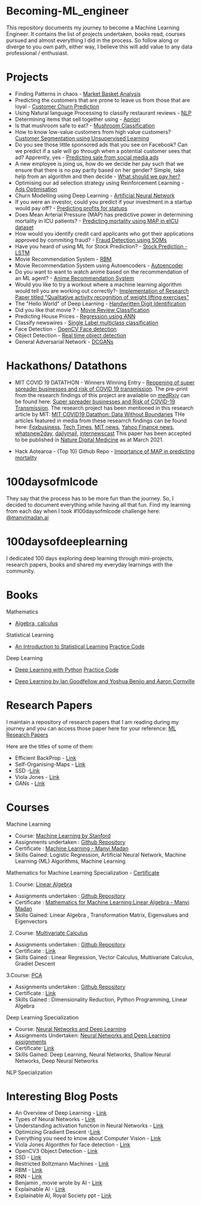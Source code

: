 # Becoming-ML_engineer
This repository documents my journey to become a Machine Learning Engineer. It contains the list of projects undertaken, books read, courses pursued and almost everything I did in the process. So follow along or diverge to you own path, either way, I believe this will add value to any data professional / enthusiast.

# Projects 
* Finding Patterns in chaos - [Market Basket Analysis](https://github.com/manvimadan12/Market-Basket-Analysis) 
* Predicting the customers that are prone to leave us from those that are loyal - [Customer Churn Prediction](https://github.com/manvimadan12/Customer-Churn-Prediction)
* Using Natural language Processing to classify restaurant reviews - [NLP](https://github.com/manvimadan12/NLP) 
* Determining items that sell together using - [Apriori](https://github.com/manvimadan12/Apriori-)
* Is that mushroom safe to eat? - [Mushroom Classification](https://github.com/manvimadan12/Mushroom-Classification)
* How to know low-value customers from high value customers? [Customer Segmentation using Unsupervised Learning](https://github.com/manvimadan12/Mall-Customer-Segmentation)
* Do you see those little sponsored ads that you see on Facebook? Can we predict if a sale will go through when a potential customer sees that ad? Apprently, yes - [Predicting sale from social media ads](https://github.com/manvimadan12/Predicting-sale-from-social-media-ads-) 
* A new employee is joing us, how do we decide her pay such that we ensure that there is no pay parity based on her gender? Simple, take help from an algorithm and then decide - [What should we pay her?](https://github.com/manvimadan12/What-should-we-pay-her-)
* Optimising our ad selection strategy using Reinforcement Learning - [Ads Optimisation](https://github.com/manvimadan12/Ads-Optimisation)
* Churn Modelling using Deep Learning - [Artificial Neural Network](https://github.com/manvimadan12/ANN)  
* If you were an investor, could you predict if your investment in a startup would pay off? - [Predicting profits for statups](https://github.com/manvimadan12/Predicting_Profits_for_startups)
* Does Mean Arterial Pressure (MAP) has predictive power in determining mortality in ICU patients? - [Predicting mortality using MAP in eICU dataset](https://github.com/manvimadan12/Predicting_Mortality_using_BP_in_eICU_dataset)
* How would you identify credit card applicants who got their applications approved by commiting fraud? - [Fraud Detection using SOMs](https://github.com/manvimadan12/Fraud-detection)
* Have you heard of using ML for Stock Prediction? - [Stock Prediction - LSTM](https://github.com/manvimadan12/Stock-Price-Prediction)
* Movie Recommendation System - [RBM](https://github.com/manvimadan12/RBM)
* Movie Recommendation System using Autoencoders - [Autoencoder](https://github.com/manvimadan12/Autoencoder)
* Do you want to want to watch anime based on the recommendation of an ML agent? - [Anime Recommendation System](https://github.com/manvimadan12/Anime-Recommendation-System)
* Would you like to try a workout where a machine learning algorithm would tell you are working out correctly?- [Implementation of Research Paper titled "Qualitative activity recognition of weight lifting exercises"](https://github.com/manvimadan12/workout-training-using-ml)
* The "Hello World" of Deep Learning - [Handwritten Digit Identification](https://github.com/manvimadan12/Handwritten-Digit-Detection)
* Did you like that movie ? - [ Movie Review Classification ](https://github.com/manvimadan12/Movie-Review-Classification)
* Predicting House Prices - [Regression using ANN](https://github.com/manvimadan12/Regression_with_ANN)
* Classify newswires  - [Single Label multiclass classification](https://github.com/manvimadan12/Newswires-Classification)
* Face Detection - [OpenCV Face detection](https://github.com/manvimadan12/Computer_Vision_Roadmap)
* Object Detection - [Real time object detection](https://github.com/manvimadan12/Computer_Vision_Roadmap)
* General Adversarial Network - [DCGANs](https://github.com/manvimadan12/Computer_Vision_Roadmap)

# Hackathons/ Datathons
* MIT COVID 19 DATATHON - Winners 
Winning Entry - [Reopening of super spreader businesses and risk of COVID 19 transmission](https://github.com/garbamoussa/Reopening-of-super-spreader-businesses-and-risk-of-COVID-19-transmission-).
The pre-print from the research findings of this project are available on [medRxiv](https://www.medrxiv.org/) can be found here: [Super spreader businesses and Risk of COVID-19 Transmission](https://www.medrxiv.org/content/10.1101/2020.05.24.20112110v3).
The research project has been mentioned in this research article by MIT: [MIT COVID19 Datathon: Data Without Boundaries](https://innovations.bmj.com/content/early/2020/08/30/bmjinnov-2020-000492)
THe articles featured in media from these researrch findings can be found here: [Foxbusiness](https://www.foxbusiness.com/lifestyle/restaurants-fast-food-and-hotels-could-be-coronavirus-super-spreader-study), [Tech Times](https://www.techtimes.com/articles/249910/20200527/study-claim-dine-in-restaurants-super-spreaders-of-coronavirus.htm), [MIT news](https://news.mit.edu/2020/what-is-covid-19-data-tsunami-telling-policymakers-0701),
[Yahoo Finance news](https://finance.yahoo.com/news/coronavirus-super-spreaders-named-restaurants-193631472.html), [whatsnew2day](https://whatsnew2day.com/sit-down-restaurants-fast-food-chains-and-hotels-have-been-accused-of-being-super-spreader-companies/), [dailymail](https://www.dailymail.co.uk/news/article-8356927/Sit-restaurants-fast-food-chains-hotels-blamed-super-spreader-businesses.html), [internewscast](https://internewscast.com/sit-down-restaurants-fast-food-chains-and-hotels-blamed-for-being-super-spreader-businesses/)
This paper has been accepted to be published in [Nature Digital Medicine](https://www.nature.com/npjdigitalmed/) as at March 2021.

* Hack Aotearoa - (Top 10)
Github Repo - [Importance of MAP in predicting mortality](https://github.com/manvimadan12/Importance-of-MAP-in-predicting-mortality-)

# 100daysofmlcode
They say that the process has to be more fun than the journey. So, I decided to document everything while having all that fun. Find my learning from each day when I took #100daysofmlcode challenge here: [@manvimadan.ai](https://www.instagram.com/manvimadan.ai/)

# 100daysofdeeplearning
I dedicated 100 days exploring deep learning through mini-projects, research papers, books and shared my everyday learnings with the community.


# Books

Mathematics
* [Algebra, calculus](http://www.mathsbooks.net/Cambridge%202%20Unit%20Year%2011/2U_Maths11_unlocked.pdf)


Statistical Learning 
* [An Introduction to Statistical Learning](https://static1.squarespace.com/static/5ff2adbe3fe4fe33db902812/t/601cc86d7f828c4792e0bcae/1612499080032/ISLR+Seventh+Printing.pdf)
  [Practice Code](https://github.com/manvimadan12/Statistical-Learning)

Deep Learning
* [Deep Learning with Python](https://www.manning.com/books/deep-learning-with-python?a_aid=keras&a_bid=76564dff)
  [Practice Code](https://github.com/manvimadan12/deep-learning-with-python-notebooks)
  
* [Deep Learning by Ian Goodfellow and Yoshua Benjio and Aaron Cornville](https://www.deeplearningbook.org)



# Research Papers
I maintain a repository of research papers that I am reading during my journey and you can access those paper here for your reference: [ML Research Papers](https://github.com/manvimadan12/ML-Research-Papers-)

Here are the titles of some of them:
* Efficient BackProp - [Link](https://github.com/manvimadan12/ML-Research-Papers-/tree/master/Deep%20Learning)
* Self-Organising-Maps - [Link](https://github.com/manvimadan12/ML-Research-Papers-/blob/master/Deep%20Learning/SOM/1990-Kohonen-PIEEE.pdf)
* SSD -[Link](https://github.com/manvimadan12/ML-Research-Papers-/blob/master/Computer%20Vision/1512.02325.pdf)
* Viola Jones - [Link](https://github.com/manvimadan12/ML-Research-Papers-/blob/master/Computer%20Vision/Rapid%20Object%20Detection.pdf)
* GANs - [Link](https://github.com/manvimadan12/ML-Research-Papers-/blob/master/Computer%20Vision/GANs.pdf)

# Courses 
Machine Learning 
* Course: [Machine Learning by Stanford](https://www.coursera.org/learn/machine-learning)
* Assignments undertaken : [Github Repository](https://github.com/manvimadan12/Machine_Learning-Stanford-)
* Certificate : [Machine Learning - Manvi Madan](https://www.coursera.org/account/accomplishments/records/D3BM9EL7TGT5)
* Skills Gained: Logistic Regression, Artificial Neural Network, Machine Learning (ML) Algorithms, Machine Learning

Mathematics for Machine Learning Specialization - [Certificate](https://github.com/manvimadan12/Mathematics-for-Machine-Learning-/blob/master/Coursera%20TPE93VSDYDWE.pdf)
1. Course: [Linear Algebra](https://www.coursera.org/learn/linear-algebra-machine-learning)
* Assignments undertaken : [Github Repository](https://github.com/manvimadan12/Mathematics-for-Machine-Learning-)
* Certificate : [Mathematics for Machine Learning:Linear Algebra - Manvi Madan](https://www.coursera.org/account/accomplishments/records/XXSATB4VXR4D)
* Skills Gained: Linear Algebra , Transformation Matrix,  Eigenvalues and Eigenvectors


2. Course: [Multivariate Calculus](https://www.coursera.org/learn/multivariate-calculus-machine-learning) 
* Assignments undertaken : [Github Repository](https://github.com/manvimadan12/Mathematics-for-Machine-Learning-)
* Certificate : [Link](https://www.coursera.org/account/accomplishments/records/RRUN7CHZAR95)
* Skills Gained : Linear Regression, Vector Calculus, Multivariate Calculus, Gradiet Descent


3.Course: [PCA](https://www.coursera.org/learn/pca-machine-learning)
* Assignments undertaken : [Github Repository](https://github.com/manvimadan12/Mathematics-for-Machine-Learning-)
* Certificate : [Link](https://www.coursera.org/account/accomplishments/records/S2F5JMDBZY2Q)
* Skills Gained : Dimensionality Reduction, Python Programming, Linear Algebra

Deep Learning Specialization
* Course: [Neural Networks and Deep Learning](https://www.deeplearning.ai/deep-learning-specialization/)
* Assignments Undertaken: [Neural Networks and Deep Learning assignments](https://github.com/manvimadan12/Deep_Learning_Specialization)
* Certificate: [Link](https://www.coursera.org/account/accomplishments/records/NVFDF2CLGEDV)
* Skills Gained: Deep Learning, Neural Networks, Shallow Neural Networks, Deep Neural Networks

NLP Specialization

# Interesting Blog Posts
* An Overview of Deep Learning - [Link](https://lilianweng.github.io/lil-log/2017/06/21/an-overview-of-deep-learning.html)
* Types of Neural Networks - [Link](https://medium.com/towards-artificial-intelligence/main-types-of-neural-networks-and-its-applications-tutorial-734480d7ec8e)
* Understanding activation function in Neural Networks - [Link](https://medium.com/the-theory-of-everything/understanding-activation-functions-in-neural-networks-9491262884e0)
* Optimizing Gradient Descent -[Link](https://ruder.io/optimizing-gradient-descent/)
* Everything you need to know about Computer Vision - [Link](https://towardsdatascience.com/everything-you-ever-wanted-to-know-about-computer-vision-heres-a-look-why-it-s-so-awesome-e8a58dfb641e)
* Viola Jones Algorithm for face detection - [Link](https://towardsdatascience.com/the-intuition-behind-facial-detection-the-viola-jones-algorithm-29d9106b6999)
* OpenCV3 Object Detection - [Link](https://www.bogotobogo.com/python/OpenCV_Python/python_opencv3_Image_Object_Detection_Face_Detection_Haar_Cascade_Classifiers.php)
* SSD - [Link](https://jonathan-hui.medium.com/ssd-object-detection-single-shot-multibox-detector-for-real-time-processing-9bd8deac0e06)
* Restricted Boltzmann Machines - [Link](https://towardsdatascience.com/restricted-boltzmann-machines-simplified-eab1e5878976)
* RBM - [Link](https://medium.com/datadriveninvestor/deep-learning-restricted-boltzmann-machine-b76241af7a92)
* RNN - [Link](https://colah.github.io/posts/2015-08-Understanding-LSTMs/)
* Benjamin , movie wrote by AI - [Link](https://arstechnica.com/gaming/2016/06/an-ai-wrote-this-movie-and-its-strangely-moving/)
* Explainable AI - [Link](https://www.zdnet.com/article/explainable-ai-artificial-intelligence-a-guide-for-making-black-box-machine-learning-models-explainable/)
* Explainable AI, Royal Society ppt - [Link](https://royalsociety.org/-/media/policy/projects/explainable-ai/AI-and-interpretability-policy-briefing.pdf)
